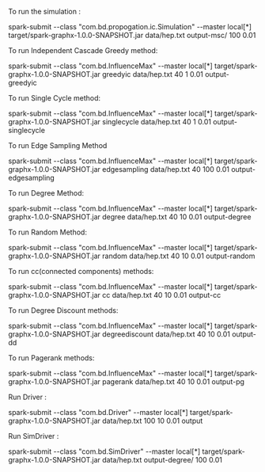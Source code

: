To run the simulation :

spark-submit --class "com.bd.propogation.ic.Simulation" --master local[*] target/spark-graphx-1.0.0-SNAPSHOT.jar data/hep.txt output-msc/ 100 0.01

To run Independent Cascade Greedy method:

spark-submit --class "com.bd.InfluenceMax" --master local[*] target/spark-graphx-1.0.0-SNAPSHOT.jar greedyic data/hep.txt 40 1 0.01 output-greedyic

To run Single Cycle method:

spark-submit --class "com.bd.InfluenceMax" --master local[*] target/spark-graphx-1.0.0-SNAPSHOT.jar singlecycle data/hep.txt 40 1 0.01 output-singlecycle


To run Edge Sampling Method

spark-submit --class "com.bd.InfluenceMax" --master local[*] target/spark-graphx-1.0.0-SNAPSHOT.jar edgesampling data/hep.txt 40 100 0.01 output-edgesampling

To run Degree Method:

spark-submit --class "com.bd.InfluenceMax" --master local[*] target/spark-graphx-1.0.0-SNAPSHOT.jar degree data/hep.txt 40 10 0.01 output-degree

To run Random Method:

spark-submit --class "com.bd.InfluenceMax" --master local[*] target/spark-graphx-1.0.0-SNAPSHOT.jar random data/hep.txt 40 10 0.01 output-random

To run cc(connected components) methods:

spark-submit --class "com.bd.InfluenceMax" --master local[*] target/spark-graphx-1.0.0-SNAPSHOT.jar cc data/hep.txt 40 10 0.01 output-cc

To run Degree Discount methods:

spark-submit --class "com.bd.InfluenceMax" --master local[*] target/spark-graphx-1.0.0-SNAPSHOT.jar degreediscount data/hep.txt 40 10 0.01 output-dd

To run Pagerank methods:

spark-submit --class "com.bd.InfluenceMax" --master local[*] target/spark-graphx-1.0.0-SNAPSHOT.jar pagerank data/hep.txt 40 10 0.01 output-pg


Run Driver :

spark-submit --class "com.bd.Driver" --master local[*] target/spark-graphx-1.0.0-SNAPSHOT.jar data/hep.txt 100 10 0.01 output

Run SimDriver :

spark-submit --class "com.bd.SimDriver" --master local[*] target/spark-graphx-1.0.0-SNAPSHOT.jar data/hep.txt output-degree/ 100 0.01
